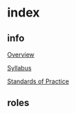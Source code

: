 # index
## info
[Overview](info/overview.md)

[Syllabus](info/syllabus.md)

[Standards of Practice](info/standardsOfPractice.md)

## roles

